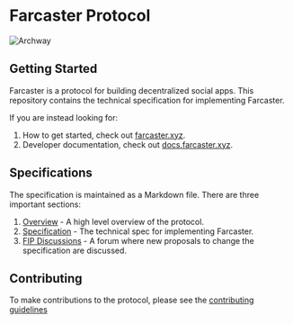 # Farcaster Protocol

![Archway](/images/arch512.png)

## Getting Started

Farcaster is a protocol for building decentralized social apps. This repository contains the technical specification for implementing Farcaster.

If you are instead looking for:

1. How to get started, check out [farcaster.xyz](https://www.farcaster.xyz).
2. Developer documentation, check out [docs.farcaster.xyz](https://docs.farcaster.xyz).

## Specifications

The specification is maintained as a Markdown file. There are three important sections:

1. [Overview](/hub/README.md) - A high level overview of the protocol.
2. [Specification](/hub/README.md) - The technical spec for implementing Farcaster.
3. [FIP Discussions](https://github.com/farcasterxyz/protocol/discussionsd) - A forum where new proposals to change the specification are discussed.

## Contributing

To make contributions to the protocol, please see the [contributing guidelines](CONTRIBUTING.md)
